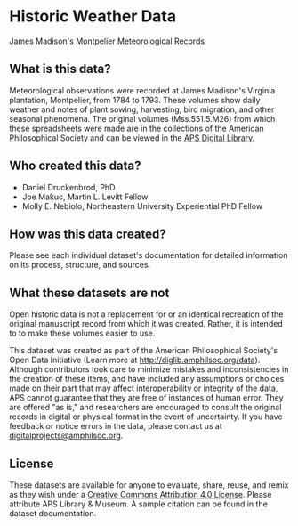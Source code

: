 # Historic Weather Data
James Madison's Montpelier Meteorological Records

## What is this data?
Meteorological observations were recorded at James Madison's Virginia plantation, Montpelier, from 1784 to 1793. These volumes show daily weather and notes of plant sowing, harvesting, bird migration, and other seasonal phenomena. The original volumes (Mss.551.5.M26) from which these spreadsheets were made are in the collections of the American Philosophical Society and can be viewed in the <a href="https://diglib.amphilsoc.org/islandora/compound/meteorological-journal-volumes-1-2-1784-1793#page/1/mode/1up">APS Digital Library</a>.

## Who created this data?
* Daniel Druckenbrod, PhD
* Joe Makuc, Martin L. Levitt Fellow
* Molly E. Nebiolo, Northeastern University Experiential PhD Fellow

## How was this data created?
Please see each individual dataset's documentation for detailed information on its process, structure, and sources.

## What these datasets are not
Open historic data is not a replacement for or an identical recreation of the original manuscript record from which it was created. Rather, it is intended to to make these volumes easier to use.

This dataset was created as part of the American Philosophical Society's Open Data Initiative (Learn more at http://diglib.amphilsoc.org/data).
Although contributors took care to minimize mistakes and inconsistencies in the creation of these items, and have included any assumptions or choices made on their part that may affect interoperability or integrity of the data, APS cannot guarantee that they are free of instances of human error. They are offered "as is," and researchers are encouraged to consult the original records in digital or physical format in the event of uncertainty. If you have feedback or notice errors in the data, please contact us at digitalprojects@amphilsoc.org.

## License
These datasets are available for anyone to evaluate, share, reuse, and remix as they wish under a <a href="https://creativecommons.org/licenses/by/4.0/">Creative Commons Attribution 4.0 License</a>. Please attribute APS Library & Museum. A sample citation can be found in the dataset documentation.

